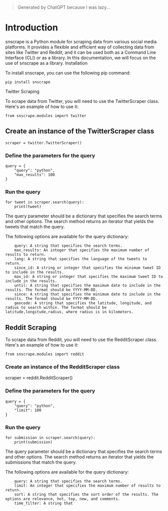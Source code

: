 > Generated by ChatGPT because I was lazy...

# Introduction

snscrape is a Python module for scraping data from various social media platforms. It provides a flexible and efficient way of collecting data from sites like Twitter and Reddit, and it can be used both as a Command Line Interface (CLI) or as a library. In this documentation, we will focus on the use of snscrape as a library.
Installation

To install snscrape, you can use the following pip command:

```
pip install snscrape
```

Twitter Scraping

To scrape data from Twitter, you will need to use the TwitterScraper class. Here's an example of how to use it:

```
from snscrape.modules import twitter
```

## Create an instance of the TwitterScraper class

```
scraper = twitter.TwitterScraper()
```

### Define the parameters for the query

```
query = {
    "query": "python",
    "max_results": 100
}
```

### Run the query

```
for tweet in scraper.search(query):
    print(tweet)
```

The query parameter should be a dictionary that specifies the search terms and other options. The search method returns an iterator that yields the tweets that match the query.

The following options are available for the query dictionary:

```
    query: A string that specifies the search terms.
    max_results: An integer that specifies the maximum number of results to return.
    lang: A string that specifies the language of the tweets to return.
    since_id: A string or integer that specifies the minimum tweet ID to include in the results.
    max_id: A string or integer that specifies the maximum tweet ID to include in the results.
    until: A string that specifies the maximum date to include in the results. The format should be YYYY-MM-DD.
    since: A string that specifies the minimum date to include in the results. The format should be YYYY-MM-DD.
    geocode: A string that specifies the latitude, longitude, and radius to search within. The format should be latitude,longitude,radius, where radius is in kilometers.
```

## Reddit Scraping

To scrape data from Reddit, you will need to use the RedditScraper class. Here's an example of how to use it:

```
from snscrape.modules import reddit
```

### Create an instance of the RedditScraper class
scraper = reddit.RedditScraper()

### Define the parameters for the query

```
query = {
    "query": "python",
    "limit": 100
}
```

### Run the query

```
for submission in scraper.search(query):
    print(submission)
```

The query parameter should be a dictionary that specifies the search terms and other options. The search method returns an iterator that yields the submissions that match the query.

The following options are available for the query dictionary:

```
    query: A string that specifies the search terms.
    limit: An integer that specifies the maximum number of results to return.
    sort: A string that specifies the sort order of the results. The options are relevance, hot, top, new, and comments.
    time_filter: A string that
```